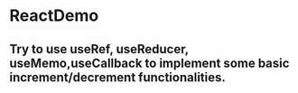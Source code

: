 # ReactDemo
## Try to use useRef, useReducer, useMemo,useCallback to implement some basic increment/decrement functionalities.

